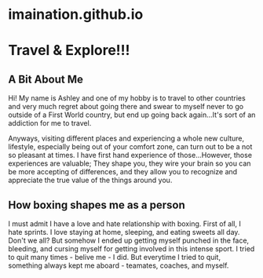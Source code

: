 # imaination.github.io


<h1>Travel & Explore!!!</h1>
<h2>A Bit About Me</h2>
<p>Hi! My name is Ashley and one of my hobby is to travel to other countries and very much regret about going there and swear to myself never to go outside of a First World country, but end up going back again...It's sort of an addiction for me to travel.</p>
<p>Anyways, visiting different places and experiencing a whole new culture, lifestyle, especially being out of your comfort zone, can turn out to be a not so pleasant at times. I have first hand experience of those...However, those experiences are valuable; They shape you, they wire your brain so you can be more accepting of differences, and they allow you to recognize and appreciate the true value of the things around you.</p> 

<h2>How boxing shapes me as a person
</h2>
<p>I must admit I have a love and hate relationship with boxing. First of all, I hate sprints. I love staying at home, sleeping, and eating sweets all day. Don't we all? But somehow I ended up getting myself punched in the face, bleeding, and cursing myself for getting involved in this intense sport. I tried to quit many times - belive me - I did. But everytime I tried to quit, something always kept me aboard - teamates, coaches, and myself. </p> 

